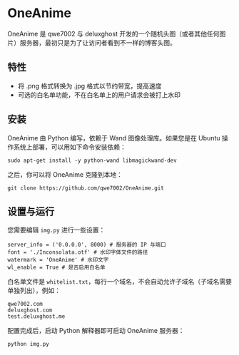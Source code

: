 # OneAnime

OneAnime 是 qwe7002 与 deluxghost 开发的一个随机头图（或者其他任何图片）服务器，最初只是为了让访问者看到不一样的博客头图。

## 特性

* 将 .png 格式转换为 .jpg 格式以节约带宽，提高速度
* 可选的白名单功能，不在白名单上的用户请求会被打上水印

## 安装

OneAnime 由 Python 编写，依赖于 Wand 图像处理库。如果您是在 Ubuntu 操作系统上部署，可以用如下命令安装依赖：

    sudo apt-get install -y python-wand libmagickwand-dev
    
之后，你可以将 OneAnime 克隆到本地：

    git clone https://github.com/qwe7002/OneAnime.git
    
## 设置与运行

您需要编辑 `img.py` 进行一些设置：

    server_info = ('0.0.0.0', 8000) # 服务器的 IP 与端口
    font = './Inconsolata.otf' # 水印字体文件的路径
    watermark = 'OneAnime' # 水印文字
    wl_enable = True # 是否启用白名单

白名单文件是 `whitelist.txt`，每行一个域名，不会自动允许子域名（子域名需要单独列出），例如：

    qwe7002.com
    deluxghost.com
    test.deluxghost.me

配置完成后，启动 Python 解释器即可启动 OneAnime 服务器：

    python img.py
